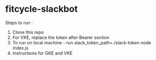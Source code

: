 # fitcycle-slackbot

Steps to run : 

1. Clone this repo
2. For VKE, replace the token after Bearer section 
3. To run on local machine - run slack_token_path=./slack-token node index.js
4. <WIP> Instructions for GKE and VKE

